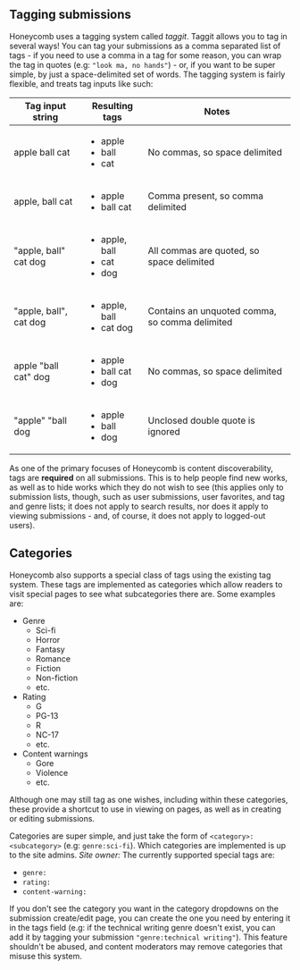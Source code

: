 ## Tagging submissions

Honeycomb uses a tagging system called *taggit*.  Taggit allows you to tag in several ways!  You can tag your submissions as a comma separated list of tags - if you need to use a comma in a tag for some reason, you can wrap the tag in quotes (e.g: `"look ma, no hands"`) - or, if you want to be super simple, by just a space-delimited set of words.  The tagging system is fairly flexible, and treats tag inputs like such:

Tag input string | Resulting tags | Notes
---|---|---
apple ball cat | <ul><li>apple</li><li>ball</li><li>cat</li></ul> | No commas, so space delimited
apple, ball cat | <ul><li>apple</li><li>ball cat</li></ul> | Comma present, so comma delimited
"apple, ball" cat dog | <ul><li>apple, ball</li><li>cat</li><li>dog</li></ul> | All commas are quoted, so space delimited
"apple, ball", cat dog | <ul><li>apple, ball</li><li>cat dog</li></ul> | Contains an unquoted comma, so comma delimited
apple "ball cat" dog | <ul><li>apple</li><li>ball cat</li><li>dog</li></ul> | No commas, so space delimited
"apple" "ball dog | <ul><li>apple</li><li>ball</li><li>dog</li></ul> | Unclosed double quote is ignored

As one of the primary focuses of Honeycomb is content discoverability, tags are **required** on all submissions.  This is to help people find new works, as well as to hide works which they do not wish to see (this applies only to submission lists, though, such as user submissions, user favorites, and tag and genre lists; it does not apply to search results, nor does it apply to viewing submissions - and, of course, it does not apply to logged-out users).

## Categories

Honeycomb also supports a special class of tags using the existing tag system.  These tags are implemented as categories which allow readers to visit special pages to see what subcategories there are.  Some examples are:

* Genre
    * Sci-fi
    * Horror
    * Fantasy
    * Romance
    * Fiction
    * Non-fiction
    * etc.
* Rating
    * G
    * PG-13
    * R
    * NC-17
    * etc.
* Content warnings
    * Gore
    * Violence
    * etc.

Although one may still tag as one wishes, including within these categories, these provide a shortcut to use in viewing on pages, as well as in creating or editing submissions.

Categories are super simple, and just take the form of `<category>:<subcategory>` (e.g: `genre:sci-fi`).  Which categories are implemented is up to the site admins.  *Site owner:* The currently supported special tags are:

* `genre:`
* `rating:`
* `content-warning:`

If you don't see the category you want in the category dropdowns on the submission create/edit page, you can create the one you need by entering it in the tags field (e.g: if the technical writing genre doesn't exist, you can add it by tagging your submission `"genre:technical writing"`).  This feature shouldn't be abused, and content moderators may remove categories that misuse this system.
